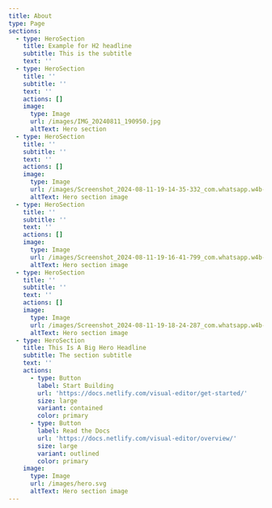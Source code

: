```yaml
---
title: About
type: Page
sections:
  - type: HeroSection
    title: Example for H2 headline
    subtitle: This is the subtitle
    text: ''
  - type: HeroSection
    title: ''
    subtitle: ''
    text: ''
    actions: []
    image:
      type: Image
      url: /images/IMG_20240811_190950.jpg
      altText: Hero section
  - type: HeroSection
    title: ''
    subtitle: ''
    text: ''
    actions: []
    image:
      type: Image
      url: /images/Screenshot_2024-08-11-19-14-35-332_com.whatsapp.w4b-edit.jpg
      altText: Hero section image
  - type: HeroSection
    title: ''
    subtitle: ''
    text: ''
    actions: []
    image:
      type: Image
      url: /images/Screenshot_2024-08-11-19-16-41-799_com.whatsapp.w4b-edit.jpg
      altText: Hero section image
  - type: HeroSection
    title: ''
    subtitle: ''
    text: ''
    actions: []
    image:
      type: Image
      url: /images/Screenshot_2024-08-11-19-18-24-287_com.whatsapp.w4b-edit.jpg
      altText: Hero section image
  - type: HeroSection
    title: This Is A Big Hero Headline
    subtitle: The section subtitle
    text: ''
    actions:
      - type: Button
        label: Start Building
        url: 'https://docs.netlify.com/visual-editor/get-started/'
        size: large
        variant: contained
        color: primary
      - type: Button
        label: Read the Docs
        url: 'https://docs.netlify.com/visual-editor/overview/'
        size: large
        variant: outlined
        color: primary
    image:
      type: Image
      url: /images/hero.svg
      altText: Hero section image
---
```

